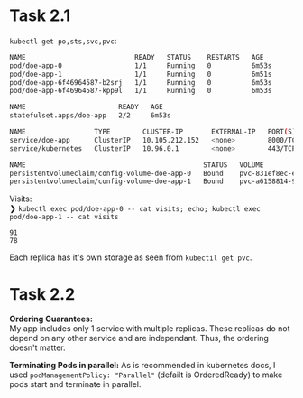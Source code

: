 # Task 2.1

`kubectl get po,sts,svc,pvc`:

```bash
NAME                           READY   STATUS    RESTARTS   AGE
pod/doe-app-0                  1/1     Running   0          6m53s
pod/doe-app-1                  1/1     Running   0          6m51s
pod/doe-app-6f46964587-b2srj   1/1     Running   0          6m53s
pod/doe-app-6f46964587-kpp9l   1/1     Running   0          6m53s

NAME                       READY   AGE
statefulset.apps/doe-app   2/2     6m53s

NAME                 TYPE        CLUSTER-IP       EXTERNAL-IP   PORT(S)    AGE
service/doe-app      ClusterIP   10.105.212.152   <none>        8000/TCP   6m53s
service/kubernetes   ClusterIP   10.96.0.1        <none>        443/TCP    14d

NAME                                            STATUS   VOLUME                                     CAPACITY   ACCESS MODES   STORAGECLASS   AGE
persistentvolumeclaim/config-volume-doe-app-0   Bound    pvc-831ef8ec-e17e-4ff4-9640-374f9bc1351c   50Mi       RWO            standard       27m
persistentvolumeclaim/config-volume-doe-app-1   Bound    pvc-a6158814-9818-4290-8c92-ef747e9e2018   50Mi       RWO            standard       19m
```

Visits:\
❯ `kubectl exec pod/doe-app-0 -- cat visits; echo; kubectl exec pod/doe-app-1 -- cat visits`

```
91
78
```

Each replica has it's own storage as seen from `kubectil get pvc`.

# Task 2.2

**Ordering Guarantees:**\
My app includes only 1 service with multiple replicas. These replicas do not depend on
any other service and are independant. Thus, the ordering doesn't matter.

**Terminating Pods in parallel:**
As is recommended in kubernetes docs, I used `podManagementPolicy: "Parallel"` (defailt is OrderedReady) to make pods start and terminate in parallel.
